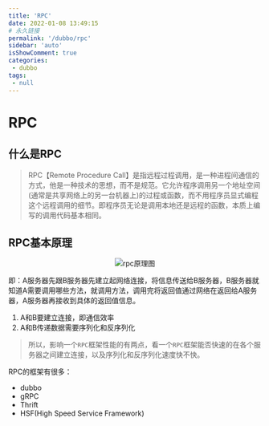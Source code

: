```yaml
---
title: 'RPC'
date: 2022-01-08 13:49:15
# 永久链接
permalink: '/dubbo/rpc'
sidebar: 'auto'
isShowComment: true
categories:
 - dubbo
tags:
 - null
---
```




# RPC



## 什么是RPC

> RPC【Remote Procedure Call】是指远程过程调用，是一种进程间通信的方式，他是一种技术的思想，而不是规范。它允许程序调用另一个地址空间(通常是共享网络上的另一台机器上)的过程或函数，而不用程序员显式编程这个远程调用的细节。即程序员无论是调用本地还是远程的函数，本质上编写的调用代码基本相同。



## RPC基本原理

<p align="center"><img src="https://gitee.com/wxvirus/img/raw/master/img/20220108134343.png" alt="rpc原理图" /></p>

即：A服务器先跟B服务器先建立起网络连接，将信息传送给B服务器，B服务器就知道A需要调用哪些方法，就调用方法，调用完将返回值通过网络在返回给A服务器，A服务器再接收到具体的返回值信息。



1.   A和B要建立连接，即通信效率
2.   A和B传递数据需要序列化和反序列化



>   所以，影响一个`RPC`框架性能的有两点，看一个`RPC`框架能否快速的在各个服务器之间建立连接，以及序列化和反序列化速度快不快。



RPC的框架有很多：

-   dubbo
-   gRPC
-   Thrift
-   HSF(High Speed Service Framework)



